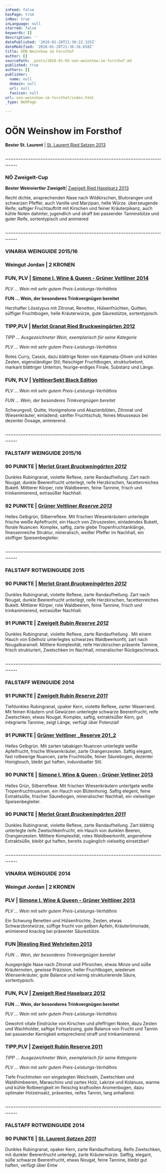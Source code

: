 ```yaml
---
inFeed: false
hasPage: true
inNav: true
inLanguage: null
starred: false
keywords: []
description: ''
datePublished: '2016-01-28T21:36:22.325Z'
dateModified: '2016-01-28T21:36:18.658Z'
title: OÖN Weinshow im Forsthof
author: []
sourcePath: _posts/2016-01-05-oon-weinshow-im-forsthof.md
published: true
authors: []
publisher:
  name: null
  domain: null
  url: null
  favicon: null
url: oon-weinshow-im-forsthof/index.html
_type: WebPage

---
```

# OÖN Weinshow im Forsthof

**Bester St. Laurent** | [St. Laurent Ried Satzen 2013][0]

### ...................................................................................................

### NÖ Zweigelt-Cup

**Bester Weinviertler Zweigelt**| [Zweigelt Ried Haselparz 2013][1]

Recht dichte, ansprechenden Nase nach Wildkirschen, Blutorangen und schwarzen Pfeffer, auch Vanille und Marzipan, helle Würze. überzeugende Reife; saftiger Fruchtauftritt mit Kirschen und feiner Kräuterpikanz, auch kühle Noten dahinter, jugendlich und straff bei passender Tanninstütze und guter Reife, sortentypisch und animiered

### ...................................................................................................

### VINARIA WEINGUIDE 2015/16

### Weingut Jordan | 2 KRONEN

### FUN, PLV  | [Simone I. Wine & Queen - Grüner Veltliner 2014][2]

_PLV ... Wein mit sehr gutem Preis-Leistungs-Verhältnis_

__FUN ... Wein, der besonderes Trinkvergnügen bereitet__

Herzhafter Lösstypus mit Zitronat, Renetten, Hülsenfrüchten, Quitten; süffiger Fruchtbogen, helle Kräuterwürze, gute Säurestütze, sortentypisch. 

### TIPP,PLV | [Merlot Granat Ried Bruckweingärten 2012][3]

_TIPP ... Ausgezeichneter Wein, exemplarisch für seine Kategorie_

_PLV ... Wein mit sehr gutem Preis-Leistungs-Verhältnis_

Rotes Curry, Cassis, dazu blättrige Noten von Kalamata-Oliven und kühlen Zesten, eigenständiger Stil; fleischiger Fruchtbogen, strukturbetont, markant blättriger Unterton, feurige-erdiges Finale, Substanz und Länge. 

### FUN, PLV  | [VeltlinerSekt Black Edition][4]

_PLV ... Wein mit sehr gutem Preis-Leistungs-Verhältnis_

_FUN ... Wein, der besonderes Trinkvergnügen bereitet_

Schwungvoll, Quitte, Honigmelone und Akazienblüten, Zitronat und Wiesenkräuter, einladend; sanfter Fruchtschub, feines Mousseaux bei dezenter Dosage, animierend.

### ...................................................................................................

### FALSTAFF WEINGUIDE 2015/16

### 90 PUNKTE | [Merlot Grant _Bruckweingärten 2012_][3]

Dunkles Rubingranat, violette Reflexe, zarte Randaufhellung. Zart nach Nougat, dunkle Beerenfrucht unterlegt, reife Herzkirschen, facettenreiches Bukett. Mittlerer Körper, rote Waldbeeren, feine Tannine, frisch und trinkanimierend, extrasüßer Nachhall. 

### 92 PUNKTE | [Grüner Veltliner _Reserve 2013_][5]

Helles Gelbgrün, Silberreflexe. Mit frischen Wiesenkräutern unterlegte frische weiße Apfelfrucht, ein Hauch von Zitruszesten, einladendes Bukett, florale Nuancen. Komplex, saftig, zarte glebe Tropenfruchtanklänge, finessenreiche Struktur, mineralisch, weißer Pfeffer im Nachhall, ein stoffiger Speisenbegleiter. 

### ...................................................................................................

### FALSTAFF ROTWEINGUIDE 2015

### 90 PUNKTE | [Merlot Grant _Bruckweingärten 2012_][3]

Dunkles Rubingranat, violette Reflexe, zarte Randaufhellung. Zart nach Nougat, dunkle Beerenfrucht unterlegt, reife Herzkirschen, facettenreiches Bukett. Mittlerer Körper, rote Waldbeeren, feine Tannine, frisch und trinkanimierend, extrasüßer Nachhall. 

### 91 PUNKTE | [Zweigelt Rubin _Reserve 2012_][6]

Dunkles Rubingranat, violette Reflexe, zarte Randaufhellung . Mit einem Hauch von Edelholz unterlegtes schwarzes Waldbeerkonfit, zart nach Nougatkaramell. Mittlere Komplexität, reife Herzkirschen präsente Tannine, frisch strukturiert, Zwetschken im Nachhall, mineralischer Rückgeschmack.

### ...................................................................................................

### FALSTAFF WEINGUIDE 2014

### 91 PUNKTE | [Zweigelt Rubin _Reserve 2011_][6]

Tiefdunkles Rubingranat, opaker Kern, violette Reflexe, zarter Waserrand. Mit feinen Kräutern und Gewürzen unterlegte schwarze Beerenfrucht, reife Zwetschken, etwas Nougat. Komplex, saftig, extraktsüßer Kern, gut integrierte Tannine, zeigt Länge, verfügt über Potenzial!

### 91 PUNKTE | [Grüner Veltliner _Reserve 201_2][5]

Helles Gelbgrün. Mit zarten tabakigen Nuancen unterlegte weiße Apfelfrucht, frische Wiesenkräuter, zarte Orangenzesten. Saftig elegant, fast rotbeerige Nuancen, zarte Fruchtsüße, feiner Säurebogen, dezenter Honigtouch, bleibt gut haften, induvidueller Stil.

### 90 PUNKTE | [Simone I. Wine & Queen - Grüner Vetliner 2013][2]

Helles Grün, Silberreflexe. Mit frischen Wiesenkräutern unterlgete weiße Tropenfruchtnuancen, ein Hauch von Blütenhonig. Saftig elegent, feine Extraktsüße, frischer Säurebogen, mineralischer Nachhall, ein vielseitiger Speisenbegleiter.

### 90 PUNKTE | [Merlot Grant _Bruckweingärten 2011_][3]

Dunkles Rubingranat, violette Reflexe, zarte Randaufhellung. Zart blättrig unterlegte reife Zwetschkenfrucht, ein Hauch von dunklen Beeren, Orangenzesten. Mittlere Komplexität, rotes Waldbeerkonfit, angenehme Extraktsüße, bleibt gut haften, bereits zugänglich vielseitig einsetzbar!

### ...................................................................................................

### VINARIA WEINGUIDE 2014

### Weingut Jordan | 2 KRONEN

### PLV  | [Simone I. Wine & Queen - Grüner Veltliner 2013][2]

_PLV ... Wein mit sehr gutem Preis-Leistungs-Verhältnis_

Ein Schwung Renetten und Hülsenfrüchte, Zesten, etwas Schwarzbrotwürze, süffige frucht von gelben Äpfeln, Kräuterlimonade, animierend knackig bei präsenter Säurestütze.  

### FUN  |[Riesling Ried Wehrleiten 2013][7]

_FUN ... Wein, der besonderes Trinkvergnügen bereitet_

Ausgeprägte Nase nach Zitronat und Pfirsichen, etwas Minze und süße Kräuternoten, gewisse Präzision, heller Fruchtbogen, wiederum Wiensenkräuter, gute Balance und kernig strukturierende Säure, sortentypisch. 

### FUN, PLV | [Zweigelt Ried Haselparz 2012][1]

__FUN ... Wein, der besonderes Trinkvergnügen bereitet__

_PLV ... Wein mit sehr gutem Preis-Leistungs-Verhältnis_

Gewohnt vitale Eindrücke von Kirschen und pfeffrigen Noten, dazu Zesten und Wachholder, saftige Fortsetzuing, gute Balance von Frucht und Tannin bei passender Kernigkeit entsprechend straff und trinkanimierend.

### TIPP,PLV | [Zweigelt Rubin Reserve 2011][6]

_TIPP ... Ausgezeichneter Wein, exemplarisch für seine Kategorie_

_PLV ... Wein mit sehr gutem Preis-Leistungs-Verhältnis_

Tiefe Fruchtnoten von eingelegten Weichseln, Zwetschken und Waldhimbeeren, Maraschino und zartes Holz, Lakrize und Kolanuss, warme und kühle Rotbeerigkeit im fleischig kraftvollen Aromenbogen, dazu optimaler Holzeinsatz, präsentes, reifes Tannin, lang anhaltend. 

### ...................................................................................................

### FALSTAFF ROTWEINGUIDE 2014

### 90 PUNKTE | [St. Laurent _Satzen 2011_][0]

Dunkles Rubingranat, opaker Kern, zarte Randaufhellung. Reife Zwetschken, mit dunkler Beerenfrucht unterlegt, zarte Kräuterwürze. Satftig, elegant, süße schwarze Beerenfrucht, etwas Nougat, feine Tannine, bleibt gut haften, verfügt über Entw

[0]: http://www.weingut-jordan.at/php_deu/sortiment.php?rotwein=6
[1]: http://www.weingut-jordan.at/php_deu/sortiment.php?rotwein=4
[2]: http://www.weingut-jordan.at/php_deu/sortiment.php?weisswein=3
[3]: http://www.weingut-jordan.at/php_deu/sortiment.php?rotwein=5
[4]: http://www.weingut-jordan.at/php_deu/sortiment.php?sonst=3
[5]: http://www.weingut-jordan.at/php_deu/sortiment.php?weisswein=6
[6]: http://www.weingut-jordan.at/php_deu/sortiment.php?rotwein=7
[7]: http://www.weingut-jordan.at/php_deu/sortiment.php?weisswein=1